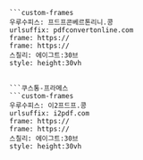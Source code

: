 
```쿠스통-프라메스
```custom-frames
우루수피스: 프드프콘베르톤리니.콩
urlsuffix: pdfconvertonline.com
frame: https://
frame: https://
스칠리: 에이그트:30브
style: height:30vh
```
```

```쿠스통-프라메스
```custom-frames
우루수피스: 이2프드프.콩
urlsuffix: i2pdf.com
frame: https://
frame: https://
스칠리: 에이그트:30브
style: height:30vh
```
```
